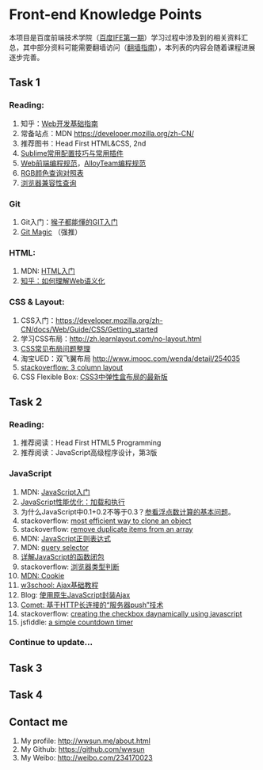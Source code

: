 # Front-end Knowledge Points

本项目是百度前端技术学院（[百度IFE第一期](https://github.com/baidu-ife/ife)）学习过程中涉及到的相关资料汇总，其中部分资料可能需要翻墙访问（[翻墙指南](http://www.jianshu.com/p/3ded38c49de6)），本列表的内容会随着课程进展逐步完善。

## Task 1

### Reading:
1. 知乎：[Web开发基础指南](http://www.zhihu.com/question/22689579)
2. 常备站点：MDN https://developer.mozilla.org/zh-CN/
3. 推荐图书：Head First HTML&CSS, 2nd
4. [Sublime常用配置技巧与常用插件](http://wwsun.me/posts/sublime-usage.html)
5. [Web前端编程规范](http://wwsun.me/posts/frontend-guide.html)，[AlloyTeam编程规范](http://materliu.github.io/code-guide/)
6. [RGB颜色查询对照表](http://www.114la.com/other/rgb.htm)
7. [浏览器兼容性查询](http://caniuse.com/)

### Git

1. Git入门：[猴子都能懂的GIT入门](http://backlogtool.com/git-guide/cn/intro/intro1_1.html)
2. [Git Magic](http://www-cs-students.stanford.edu/~blynn/gitmagic/intl/zh_cn/) （强推）

### HTML:

1. MDN: [HTML入门](https://developer.mozilla.org/zh-CN/docs/Web/HTML/Introduction)
2. [知乎：如何理解Web语义化](http://www.zhihu.com/question/20455165)

### CSS & Layout:

1. CSS入门：https://developer.mozilla.org/zh-CN/docs/Web/Guide/CSS/Getting_started
2. 学习CSS布局：http://zh.learnlayout.com/no-layout.html
3. [CSS常见布局问题整理](http://www.cnblogs.com/0603ljx/p/4440449.html)
3. 淘宝UED：双飞翼布局 http://www.imooc.com/wenda/detail/254035
4. [stackoverflow: 3 column layout](http://stackoverflow.com/questions/20566660/3-column-layout-html-css)
5. CSS Flexible Box: [CSS3中弹性盒布局的最新版](http://www.cnblogs.com/0603ljx/p/4440449.html)

## Task 2

### Reading:

1. 推荐阅读：Head First HTML5 Programming
2. 推荐阅读：JavaScript高级程序设计，第3版

### JavaScript

1. MDN: [JavaScript入门](https://developer.mozilla.org/zh-CN/docs/Web/JavaScript)
2. [JavaScript性能优化：加载和执行](http://www.ibm.com/developerworks/cn/web/1308_caiys_jsload/index.html)
3. 为什么JavaScript中0.1+0.2不等于0.3？[参看浮点数计算的基本问题](http://floating-point-gui.de/basic/)。
3. stackoverflow: [most efficient way to clone an object](http://stackoverflow.com/questions/122102/what-is-the-most-efficient-way-to-clone-an-object)
4. stackoverflow: [remove duplicate items from an array](http://stackoverflow.com/questions/9229645/remove-duplicates-from-javascript-array)
5. MDN: [JavaScript正则表达式](https://developer.mozilla.org/en/docs/Web/JavaScript/Guide/Regular_Expressions)
6. MDN: [query selector](https://developer.mozilla.org/en-US/docs/Web/API/Document/querySelector)
7. [详解JavaScript的函数闭包](http://wwsun.me/posts/javascript-closure.html)
8. stackoverflow: [浏览器类型判断](http://stackoverflow.com/questions/9847580/how-to-detect-safari-chrome-ie-firefox-and-opera-browser)
9. [MDN: Cookie](https://developer.mozilla.org/en-US/docs/Web/API/Document/cookie)
10. [w3school: Ajax基础教程](http://www.w3school.com.cn/ajax/index.asp)
11. Blog: [使用原生JavaScript封装Ajax](http://www.cnblogs.com/Webcom/p/3415295.html)
10. [Comet: 基于HTTP长连接的“服务器push”技术](http://www.ibm.com/developerworks/cn/web/wa-lo-comet/)
10. stackoverflow: [creating the checkbox daynamically using javascript](http://stackoverflow.com/questions/866239/creating-the-checkbox-dynamically-using-javascript)
11. jsfiddle: [a simple countdown timer](http://jsfiddle.net/mrwilk/qVuHW/)


### Continue to update...

## Task 3

## Task 4

## Contact me

1. My profile: http://wwsun.me/about.html
2. My Github: https://github.com/wwsun
3. My Weibo: http://weibo.com/234170023